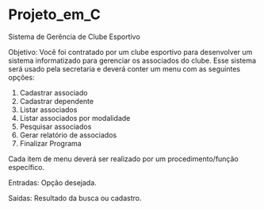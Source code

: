# Projeto_em_C
Sistema de Gerência de Clube Esportivo

Objetivo: Você foi contratado por um clube esportivo para desenvolver um sistema informatizado para gerenciar
os associados do clube. Esse sistema será usado pela secretaria e deverá conter um menu com as
seguintes opções:
1. Cadastrar associado
2. Cadastrar dependente
3. Listar associados
4. Listar associados por modalidade
5. Pesquisar associados
6. Gerar relatório de associados
7. Finalizar Programa

Cada item de menu deverá ser realizado por um procedimento/função específico.

Entradas: Opção desejada.

Saídas: Resultado da busca ou cadastro.
